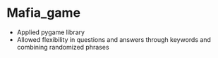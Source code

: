# Mafia_game

* Applied pygame library
* Allowed flexibility in questions and answers through keywords and combining randomized phrases

